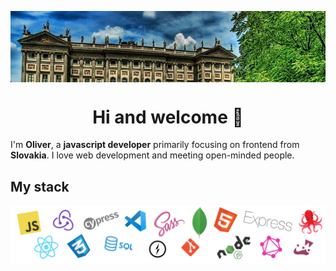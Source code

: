 <p align="center">
  <img align="center" alt="Skills" src="https://github.com/001pretty/001pretty/blob/main/img/yellow6.jpg" />
</p>

<h1 align="center">Hi and welcome 👋</h1>

I'm **Oliver**, a **javascript developer** primarily focusing on frontend from **Slovakia**. I love web development and meeting open-minded people.

<!-- * 💼 Currently working at [Frichti](https://www.frichti.co) <br/>
* 🔖 Discover my [Curriculum Vitae](https://www.victor-de-la-fouchardiere.fr/pdf/CV-Victor-de-la-Fouchardiere.pdf)<br/>
* ✍🏻 I wrote dev articles on [dev.to](https://dev.to/viclafouch) <br/>
* 📫 Contact me [@TrustedSheriff](https://twitter.com/TrustedSheriff) -->

## My stack

<p align="center">
  <img align="center" alt="Skills" src="https://github.com/001pretty/001pretty/blob/main/img/stack.png" />
</p>

<br/>  
<br/>
